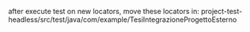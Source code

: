 after execute test on new locators, move these locators in:
project-test-headless/src/test/java/com/example/TesiIntegrazioneProgettoEsterno